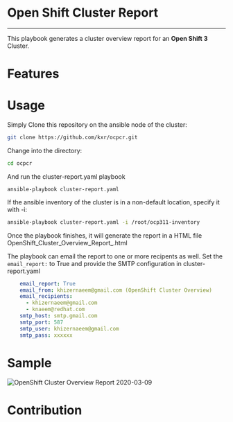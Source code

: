 # Open Shift Cluster Report
---

This playbook generates a cluster overview report for an **Open Shift 3** Cluster.

# Features

# Usage

Simply Clone this repository on the ansible node of the cluster:

```bash
git clone https://github.com/kxr/ocpcr.git
```

Change into the directory:

```bash
cd ocpcr
```
And run the cluster-report.yaml playbook

```
ansible-playbook cluster-report.yaml
```

If the ansible inventory of the cluster is in a non-default location, specify it with -i:

```bash
ansible-playbook cluster-report.yaml -i /root/ocp311-inventory
```
Once the playbook finishes, it will generate the report in a HTML file OpenShift_Cluster_Overview_Report_<date>.html

The playbook can email the report to one or more recipents as well.
Set the `email_report:` to True and provide the SMTP configuration in cluster-report.yaml

```yaml
    email_report: True
    email_from: khizernaeem@gmail.com (OpenShift Cluster Overview)
    email_recipients:
      - khizernaeem@gmail.com
      - knaeem@redhat.com
    smtp_host: smtp.gmail.com
    smtp_port: 587
    smtp_user: khizernaeem@gmail.com
    smtp_pass: xxxxxx

```

# Sample
![OpenShift Cluster Overview Report 2020-03-09](https://user-images.githubusercontent.com/10104541/76195331-812e3580-6201-11ea-8265-b257c1f977ec.png)


# Contribution
